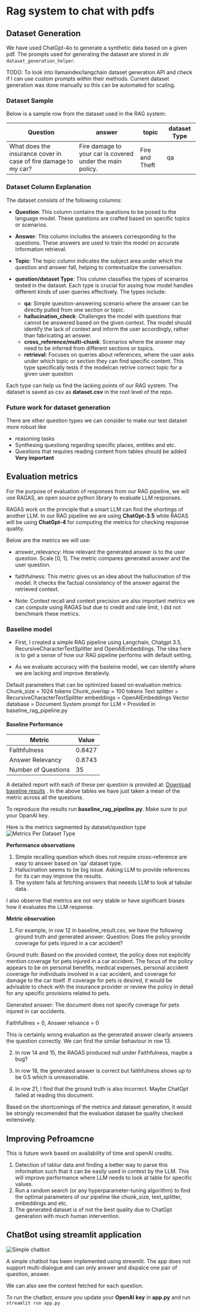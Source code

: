 # Rag system to chat with pdfs

## Dataset Generation
We have used ChatGpt-4o to generate a synthetic data based on a given pdf. The prompts used for generating the dataset are stored in dir `dataset_generation_helper`.

TODO: To look into llamaindex/langchain dataset generation API and check if I can use custom prompts within their methods. Current dataset generation was done manually so this can be automated for scaling.

### Dataset Sample
Below is a sample row from the dataset used in the RAG system:

| Question                                                        | answer                                                        | topic          | dataset Type |
|-----------------------------------------------------------------|---------------------------------------------------------------|----------------|--------------|
| What does the insurance cover in case of fire damage to my car? | Fire damage to your car is covered under the main policy.     | Fire and Theft | qa           |

### Dataset Column Explanation
The dataset consists of the following columns:

- **Question**: This column contains the questions to be posed to the language model. These questions are crafted based on specific topics or scenarios.

- **Answer**: This column includes the answers corresponding to the questions. These answers are used to train the model on accurate information retrieval.

- **Topic**: The topic column indicates the subject area under which the question and answer fall, helping to contextualize the conversation.

- **question/dataset Type**: This column classifies the types of scenarios tested in the dataset. Each type is crucial for assing how model handles different kinds of user queries effectively. The types include:

  - **qa**: Simple question-answering scenario where the answer can be directly pulled from one section or topic.
  - **hallucination_check**: Challenges the model with questions that cannot be answered based on the given context. The model should identify the lack of context and inform the user accordingly, rather than fabricating an answer.
  - **cross_reference/multi-chunk**: Scenarios where the answer may need to be inferred from different sections or topics.
  - **retrieval**: Focuses on queries about references, where the user asks under which topic or section they can find specific content. This type specifically tests if the modelcan retrive correct topic for a given user question


Each type can help us find the lacking points of our RAG system. The dataset is saved as csv as **dataset.csv** in the root level of the repo.

### Future work for dataset generation
There are other question types we can consider to make our test dataset more robust like 
- reasoning tasks
- Synthesing questiong regarding specific places, entities and etc.
- Questions that requires reading content from tables should be added **Very important**

## Evaluation metrics

For the purpose of evaluation of responses from our RAG pipeline, we will use RAGAS, an open source python library to evaluate LLM responses. 

RAGAS work on the principle that a smart LLM can find the shortings of another LLM. In our RAG pipeline we are using **ChatGpt-3.5** while RAGAS will be using **ChatGpt-4** for computing the metrics for checking response quality.

Below are the metrics we will use:
- answer_relevancy: How relevant the generated answer is to the user question. Scale [0, 1]. The metric compares generated answer and the user question.

- faithfulness: This metric gives us an idea about the hallucination of the model. It checks the factual consistency of the answer against the retrieved context.

- Note: Context recall and context precision are also important metrics we can compute using RAGAS but due to credit and rate limit, I did not benchmark these metrics.


### Baseline model
- First, I created a simple RAG pipeline using Langchain, Chatgpt 3.5, RecursiveCharacterTextSplitter and OpenAIEmbeddings. The idea here is to get a sense of how our RAG pipeline performs with default setting.

- As we evaluate accuracy with the basleine model, we can identify where we are lacking and improve iteratievly.

Default parameters that can be optimized based on evaluation metrics:
Chunk_size = 1024 tokens
Chunk_overlap = 100 tokens
Text splitter = RecursiveCharacterTextSplitter
embeddings = OpenAIEmbeddings
Vector database = Document
System prompt for LLM = Provided in baseline_rag_pipeline.py


#### Baseline Performance

| Metric             | Value  |
|--------------------|--------|
| Faithfulness       | 0.8427 |
| Answer Relevancy   | 0.8743 |
| Number of Questions| 35     |

A detailed report with each of these per question is provided at: [Download baseline results](report/baseline_result.csv)
. In the above tables we have just taken a mean of the metric across all the questions.

To reproduce the results run **baseline_rag_pipeline.py**. Make sure to put your OpanAI key.

Here is the metrics segmented by dataset/question type
![Metrics Per Dataset Type](assets/metrics_per_dataset_type.png)

**Performance observations**
1. Simple recalling question which does not require cross-reference are easy to answer based on 'qa' dataset type.
2. Hallucination seems to be big issue. Asking LLM to provide references for its can may improve the results.
3. The system fails at fetching answers that neeeds LLM to look at tabular data.

I also observe that metrics are not very stable or have significant biases how it evaluates the LLM response.

**Metric observation**
1. For example, in  row 12 in baseline_result.csv, we have the following ground truth and generated answer:
Question: Does the policy provide coverage for pets injured in a car accident?

  Ground truth: Based on the provided context, the policy does not explicitly mention coverage for pets injured in a car accident. The focus of the policy appears to be on personal benefits, medical expenses, personal accident coverage for individuals involved in a car accident, and coverage for damage to the car itself. If coverage for pets is desired, it would be advisable to check with the insurance provider or review the policy in detail for any specific provisions related to pets.

  Generated answer: The document does not specify coverage for pets injured in car accidents.

  Faithfullnes = 0, Answer relvance = 0

  This is certainly wrong evaluation as the generated answer clearly answers the question correctly. We can find the similar behaviour in row 13.

2. In row 14 and 15, the RAGAS produced null under Faithfulness, maybe a bug?

3. In row 18, the generated answer is correct but faithfulness shows up to be 0.5 which is unreasonable.

4. In row 21, I find that the ground truth is also incorrect. Maybe ChatGpt failed at reading this document.

Based on the shortcomings of the metrics and dataset generation, it would be strongly recomended that the evaluation dataset be quality checked extensively. 

## Improving Pefroamcne
This is future work based on availability of time and openAI credits.
1. Detection of tablur data and finding a better way to parse this information such that it can be easily used in context by the LLM. This will improve performance where LLM needs to look at table for specific values.
2. Run a random search (or any hyperparameter-tuning algorithm) to find the optimal parameters of our pipeline like chunk_size, text_splitter, embeddings and etc.
3. The generated dataset is of not the best quality due to ChatGpt generation with much human intervention. 

## ChatBot using streamlit application

![Simple chatbot](assets/chatbot.png)

A simple chatbot has been implemented using streamlit. The app does not support multi-dialogue  and can only answer and dispalce one pair of question, answer.

We can also see the context fetched for each question.

To run the chatbot, ensure you update your **OpenAI key** in **app.py** and run
`
streamlit run app.py
`












